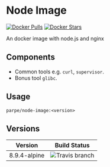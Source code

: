 # Node Image

[![Docker Pulls](https://img.shields.io/docker/pulls/parpe/node-image.svg?style=flat-square)](https://hub.docker.com/r/parpe/node-image/)
[![Docker Stars](https://img.shields.io/docker/stars/parpe/node-image.svg?style=flat-square)](https://hub.docker.com/r/parpe/node-image/)

An docker image with node.js and nginx

## Components

* Common tools e.g. `curl`, `supervisor`.
* Bonus tool `glibc`.

## Usage

`parpe/node-image:<version>`

## Versions

| Version      | Build Status                                                                                               |
| ------------ | ---------------------------------------------------------------------------------------------------------- |
| 8.9.4-alpine | ![Travis branch](https://img.shields.io/travis/parpeoficial/node-image/8.9.4-alpine.svg?style=flat-square) |
